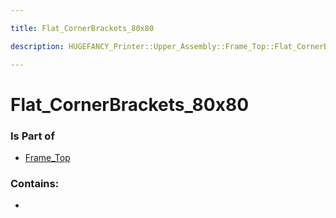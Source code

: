 ```yaml
---

title: Flat_CornerBrackets_80x80

description: HUGEFANCY_Printer::Upper_Assembly::Frame_Top::Flat_CornerBrackets_80x80

---
```

# Flat_CornerBrackets_80x80
<script>
    var geoarray = '{"Flat_CornerBrackets_80x80": {}}';
</script>
<script>
    var basepath = '/assets/HUGEFANCY_Printer/Upper_Assembly/Frame_Top/';
</script>
<link rel="stylesheet" href="/css/container.css">

<div id="container"></div>

<!-- these are the required scripts for the three.js scene -->
<script src="/lib/three.min.js"></script>
<script src="/lib/OrbitControls.js"></script>
<script src="/lib/RectAreaLightUniformsLib.js"></script>
<!-- this is your app's lib file -->
<script src="/lib/triceratops_app.js"></script>
### Is Part of
- [Frame_Top](../Frame_Top)  

### Contains:
- [](./Flat_CornerBrackets_80x80/)

